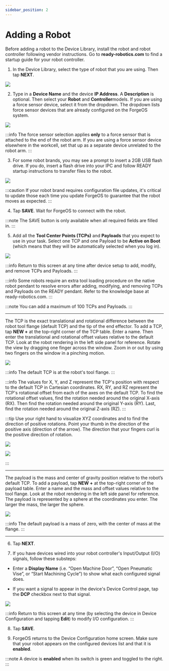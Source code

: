 ```yaml
---
sidebar_position: 2
---
```


# Adding a Robot

Before adding a robot to the Device Library, install the robot and robot controller following vendor instructions. Go to **ready-robotics.com** to find a startup guide for your robot controller.

1. In the Device Library, select the type of robot that you are using. Then tap **NEXT**.

  ![](../Images/DeviceConfiguration/DeviceLibrary-Filter-Robot.png)

2. Type in a ​**Device Name​** and the device **​​IP Address**. A **Description** is optional. Then select your ​**Robot** ​and **Controller**​ models. If you are using a force sensor device, select it from the dropdown. The dropdown lists force sensor devices that are already configured on the ForgeOS system.

  ![](../Images/DeviceConfiguration/Robot-Home.png)

:::info
The force sensor selection applies **only** to a force sensor that is attached to the end of the robot arm. If you are using a force sensor device elsewhere in the workcell, set that up as a separate device unrelated to the robot arm.
:::

3. For some robot brands, you may see a prompt to insert a 2GB USB flash drive. If you do, insert a flash drive into your IPC and follow READY startup instructions to transfer files to the robot.

  ![](../Images/DeviceConfiguration/Robot-CopyConfigurationFiles-InsertUSB.png)

:::caution
If your robot brand requires configuration file updates, it's critical to update those each time you update ForgeOS to guarantee that the robot moves as expected.
:::

4. Tap **SAVE**. Wait for ForgeOS to connect with the robot.

:::note
The SAVE button is only available when all required fields are filled in.
:::

5. Add all the **Tool Center Points \(TCPs\)** and **Payloads** that you expect to use in your task. Select one TCP and one Payload to be **Active on Boot** \(which means that they will be automatically selected when you log in\).

  ![](../Images/DeviceConfiguration/Robot-TCPsandPayloads.png)

:::info
Return to this screen at any time after device setup to add, modify, and remove TCPs and Payloads.
:::

:::info
Some robots require an extra tool loading procedure on the native robot pendant to resolve errors after adding, modifying, and removing TCPs and Payloads on the READY pendant. Refer to the knowledge base at ready-robotics.com.
:::

:::note
You can add a maximum of 100 TCPs and Payloads.
:::

---

The TCP is the exact translational and rotational difference between the robot tool flange \(default TCP\) and the tip of the end effector. To add a TCP, tap **NEW +** at the top-right corner of the TCP table. Enter a name. Then enter the translational and rotational offset values relative to the default TCP. Look at the robot rendering in the left side panel for reference. Rotate the view by dragging one finger across the window. Zoom in or out by using two fingers on the window in a pinching motion.

  ![](../Images/DeviceConfiguration/Robot-AddTCP.png)

:::info
The default TCP is at the robot's tool flange.
:::

:::info
The values for X, Y, and Z represent the TCP's position with respect to the default TCP in Cartesian coordinates. RX, RY, and RZ represent the TCP's rotational offset from each of the axes on the default TCP. To find the rotational offset values, find the rotation needed around the original X-axis \(RX\). Then find the rotation needed around the original Y-axis \(RY\). Last, find the rotation needed around the original Z-axis \(RZ\).
:::

:::tip
Use your right hand to visualize XYZ coordinates and to find the direction of positive rotations. Point your thumb in the direction of the positive axis \(direction of the arrow\). The direction that your fingers curl is the positive direction of rotation.

![](../Images/DeviceConfiguration/RightHandRuleXYZ.png)

![](../Images/DeviceConfiguration/RightHandRule-Curl.png)

:::

---

The payload is the mass and center of gravity position relative to the robot’s default TCP. To add a payload, tap **NEW +** at the top-right corner of the payload table. Enter a name and the mass and offset values relative to the tool flange. Look at the robot rendering in the left side panel for reference. The payload is represented by a sphere at the coordinates you enter. The larger the mass, the larger the sphere.

  ![](../Images/DeviceConfiguration/Robot-AddPayload.png)

:::info
The default payload is a mass of zero, with the center of mass at the flange.
:::

---

6. Tap **NEXT**.


7. If you have devices wired into your robot controller's Input/Output \(I/O\) signals, follow these substeps:

  -  Enter a **Display Name** \(i.e. “Open Machine Door”, “Open Pneumatic Vise”, or “Start Machining Cycle”\) to show what each configured signal does.

  - If you want a signal to appear in the device's Device Control page, tap the **DCP** checkbox next to that signal.

  ![](../Images/DeviceConfiguration/Robot-InputSignals.png)

:::info
Return to this screen at any time \(by selecting the device in Device Configuration and tapping **Edit**\) to modify I/O configuration.
::: 

8. Tap **SAVE**.

9. ForgeOS returns to the Device Configuration home screen. Make sure that your robot appears on the configured devices list and that it is ​**enabled**​.

:::note
A device is **enabled** when its switch is green and toggled to the right.
:::

